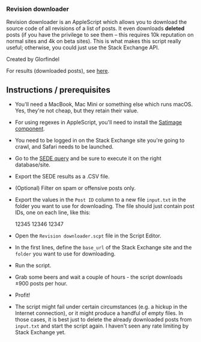 ### Revision downloader

Revision downloader is an AppleScript which allows you to download the source code of all
revisions of a list of posts. It even downloads **deleted** posts (if you have the
privilege to see them – this requires 10k reputation on normal sites and 4k on beta
sites). This is what makes this script really useful; otherwise, you could just use the
Stack Exchange API.

Created by Glorfindel

For results (downloaded posts), see [here](./results/README.md).

## Instructions / prerequisites

- You'll need a MacBook, Mac Mini or something else which runs macOS. Yes, they're not
cheap, but they retain their value.
- For using regexes in AppleScript, you'll need to install the [Satimage component][1].
- You need to be logged in on the Stack Exchange site you're going to crawl, and Safari
needs to be launched.
- Go to the [SEDE query][2] and be sure to execute it on the right database/site.
- Export the SEDE results as a .CSV file.
- (Optional) Filter on spam or offensive posts only.
- Export the values in the `Post ID` column to a new file `input.txt` in the folder you
want to use for downloading. The file should just contain post IDs, one on each line, like
this:

    12345
    12346
    12347

- Open the `Revision downloader.scpt` file in the Script Editor.
- In the first lines, define the `base_url` of the Stack Exchange site and the `folder`
you want to use for downloading.
- Run the script.
- Grab some beers and wait a couple of hours - the script downloads ±900 posts per hour.
- Profit!
- The script might fail under certain circumstances (e.g. a hickup in the Internet
connection), or it might produce a handful of empty files. In those cases, it is best just
to delete the already downloaded posts from `input.txt` and start the script again. I
haven't seen any rate limiting by Stack Exchange yet.

 [1]: http://www.satimage.fr/software/downloads/Satimage411.pkg
 [2]: http://data.stackexchange.com/stackoverflow/query/646101/